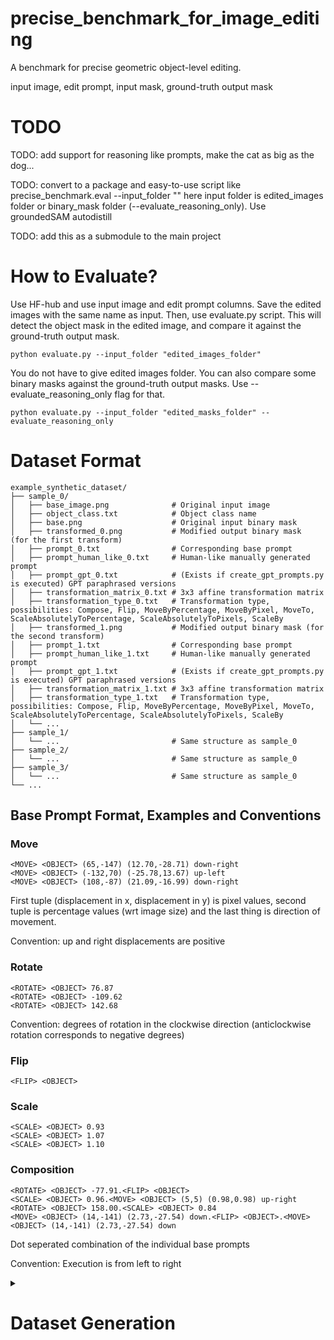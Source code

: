 # precise_benchmark_for_image_editing

A benchmark for precise geometric object-level editing.

input image, edit prompt, input mask, ground-truth output mask

# TODO
TODO: add support for reasoning like prompts, make the cat as big as the dog...

TODO: convert to a package and easy-to-use script like precise_benchmark.eval --input_folder "" here input folder is edited_images folder or binary_mask folder (--evaluate_reasoning_only). Use groundedSAM autodistill

TODO: add this as a submodule to the main project

# How to Evaluate?
Use HF-hub and use input image and edit prompt columns.
Save the edited images with the same name as input.
Then, use evaluate.py script.
This will detect the object mask in the edited image, and compare it against the ground-truth output mask.
```
python evaluate.py --input_folder "edited_images_folder"
```


You do not have to give edited images folder. You can also compare some binary masks against the ground-truth output masks. Use --evaluate_reasoning_only flag for that.
```
python evaluate.py --input_folder "edited_masks_folder" --evaluate_reasoning_only
```


# Dataset Format

```
example_synthetic_dataset/
├── sample_0/
│   ├── base_image.png              # Original input image
│   ├── object_class.txt            # Object class name
│   ├── base.png                    # Original input binary mask
│   ├── transformed_0.png           # Modified output binary mask  (for the first transform)
│   ├── prompt_0.txt                # Corresponding base prompt
│   ├── prompt_human_like_0.txt     # Human-like manually generated prompt
│   ├── prompt_gpt_0.txt            # (Exists if create_gpt_prompts.py is executed) GPT paraphrased versions
│   ├── transformation_matrix_0.txt # 3x3 affine transformation matrix
│   ├── transformation_type_0.txt   # Transformation type, possibilities: Compose, Flip, MoveByPercentage, MoveByPixel, MoveTo, ScaleAbsolutelyToPercentage, ScaleAbsolutelyToPixels, ScaleBy
│   ├── transformed_1.png           # Modified output binary mask (for the second transform)
│   ├── prompt_1.txt                # Corresponding base prompt
│   ├── prompt_human_like_1.txt     # Human-like manually generated prompt
│   ├── prompt_gpt_1.txt            # (Exists if create_gpt_prompts.py is executed) GPT paraphrased versions
│   ├── transformation_matrix_1.txt # 3x3 affine transformation matrix
│   ├── transformation_type_1.txt   # Transformation type, possibilities: Compose, Flip, MoveByPercentage, MoveByPixel, MoveTo, ScaleAbsolutelyToPercentage, ScaleAbsolutelyToPixels, ScaleBy
│   └── ...
├── sample_1/
│   └── ...                         # Same structure as sample_0
├── sample_2/
│   └── ...                         # Same structure as sample_0
├── sample_3/
│   └── ...                         # Same structure as sample_0
└── ...
```


## Base Prompt Format, Examples and Conventions

### Move
```
<MOVE> <OBJECT> (65,-147) (12.70,-28.71) down-right
<MOVE> <OBJECT> (-132,70) (-25.78,13.67) up-left
<MOVE> <OBJECT> (108,-87) (21.09,-16.99) down-right
```

First tuple (displacement in x, displacement in y) is pixel values, second tuple is percentage values (wrt image size) and the last thing is direction of movement.

Convention: up and right displacements are positive

### Rotate
```
<ROTATE> <OBJECT> 76.87
<ROTATE> <OBJECT> -109.62
<ROTATE> <OBJECT> 142.68
```

Convention: degrees of rotation in the clockwise direction (anticlockwise rotation corresponds to negative degrees)

### Flip
```
<FLIP> <OBJECT>
```

### Scale
```
<SCALE> <OBJECT> 0.93
<SCALE> <OBJECT> 1.07
<SCALE> <OBJECT> 1.10
```

### Composition
```
<ROTATE> <OBJECT> -77.91.<FLIP> <OBJECT>
<SCALE> <OBJECT> 0.96.<MOVE> <OBJECT> (5,5) (0.98,0.98) up-right
<ROTATE> <OBJECT> 158.00.<SCALE> <OBJECT> 0.84
<MOVE> <OBJECT> (14,-141) (2.73,-27.54) down.<FLIP> <OBJECT>.<MOVE> <OBJECT> (14,-141) (2.73,-27.54) down
```

Dot seperated combination of the individual base prompts

Convention: Execution is from left to right


<details>
<summary><h1>Dataset Generation</h1></summary>

### To create a binary mask dataset from PASCAL dataset in our format
```
python3 create_dataset.py --input_folder "raw_datasets/VOC2012" --save_path "generated_datasets/version_X"
```

### To augment the prompts after creating a dataset in our format
```
python3 create_gpt_prompts.py --dataset_path "generated_datasets/version_X"
```

### To convert the dataset from our format to Hugging Face Dataset format
```
python3 create_hf_dataset_from_our_format.py --dataset_folder "generated_datasets/version_X" --output_hf_dataset_location "generated_datasets/version_X_hf"
```
</details>